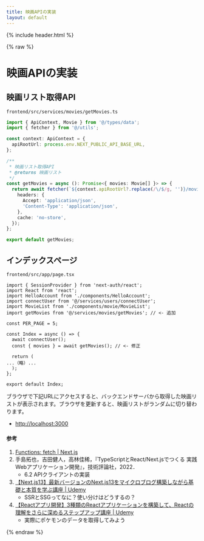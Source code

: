 ```yaml
---
title: 映画APIの実装
layout: default
---
```


{% include header.html %}

{% raw %}

# 映画APIの実装

## 映画リスト取得API
`frontend/src/services/movies/getMovies.ts`
```ts
import { ApiContext, Movie } from '@/types/data';
import { fetcher } from '@/utils';

const context: ApiContext = {
  apiRootUrl: process.env.NEXT_PUBLIC_API_BASE_URL,
};

/**
 * 映画リスト取得API
 * @returns 映画リスト
 */
const getMovies = async (): Promise<{ movies: Movie[] }> => {
  return await fetcher(`${context.apiRootUrl?.replace(/\/$/g, '')}/movies/`, {
    headers: {
      Accept: 'application/json',
      'Content-Type': 'application/json',
    },
    cache: 'no-store',
  });
};

export default getMovies;
```

## インデックスページ
`frontend/src/app/page.tsx`
```tsx
import { SessionProvider } from 'next-auth/react';
import React from 'react';
import HelloAccount from './components/HelloAccount';
import connectUser from '@/services/users/connectUser';
import MovieList from './components/movie/MovieList';
import getMovies from '@/services/movies/getMovies'; // <- 追加

const PER_PAGE = 5;

const Index = async () => {
  await connectUser();
  const { movies } = await getMovies(); // <- 修正

  return (
...（略）...
  );
};

export default Index;
```

ブラウザで下記URLにアクセスすると、バックエンドサーバから取得した映画リストが表示されます。ブラウザを更新すると、映画リストがランダムに切り替わります。
- [http://localhost:3000](http://localhost:3000)

#### 参考
1. [Functions: fetch \| Next.js](https://nextjs.org/docs/app/api-reference/functions/fetch)
1. 手島拓也，吉田健人，高林佳稀，『TypeScriptとReact/Next.jsでつくる 実践Webアプリケーション開発』，技術評論社，2022．
   - 6.2 APIクライアントの実装
1. [【Next.js13】最新バージョンのNext.js13をマイクロブログ構築しながら基礎と本質を学ぶ講座 \| Udemy](https://www.udemy.com/course/nextjs13_learning_with_microblog/)
   - SSRとSSGってなに？使い分けはどうするの？
1. [【Reactアプリ開発】3種類のReactアプリケーションを構築して、Reactの理解をさらに深めるステップアップ講座 \| Udemy](https://www.udemy.com/course/react-3project-app-udemy/)
   - 実際にポケモンのデータを取得してみよう

{% endraw %}
